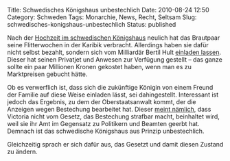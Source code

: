 Title: Schwedisches Königshaus unbestechlich
Date: 2010-08-24 12:50
Category: Schweden
Tags: Monarchie, News, Recht, Seltsam
Slug: schwedisches-konigshaus-unbestechlich
Status: published

Nach der [Hochzeit im schwedischen
Königshaus](http://www.fiket.de/2010/06/22/hochzeitsreaktionen/) neulich
hat das Brautpaar seine Flitterwochen in der Karibik verbracht.
Allerdings haben sie dafür nicht selbst bezahlt, sondern sich vom
Milliardär Bertil Hult [einladen
lassen](http://www.dn.se/nyheter/sverige/victoria-anmald-for-mutbrott-1.1150849).
Dieser hat seinen Privatjet und Anwesen zur Verfügung gestellt – das
ganze sollte ein paar Millionen Kronen gekostet haben, wenn man es zu
Marktpreisen gebucht hätte.

Ob es verwerflich ist, dass sich die zukünftige Königin von einem Freund
der Familie auf diese Weise einladen lässt, sei dahingestellt.
Interessant ist jedoch das Ergebnis, zu dem der Oberstaatsanwalt kommt,
der die Anzeigen wegen Bestechung bearbeitet hat. Dieser [meint
nämlich](http://www.dn.se/nyheter/sverige/kronprinsessans-brollopsresa-var-ingen-muta-enligt-aklagarmyndigheten-1.1156629),
dass Victoria nicht vom Gesetz, das Bestechung strafbar macht,
beinhaltet wird, weil sie ihr Amt im Gegensatz zu Politikern und Beamten
geerbt hat. Demnach ist das schwedische Königshaus aus Prinzip
unbestechlich.

Gleichzeitig sprach er sich dafür aus, das Gesetzt und damit diesen
Zustand zu ändern.

